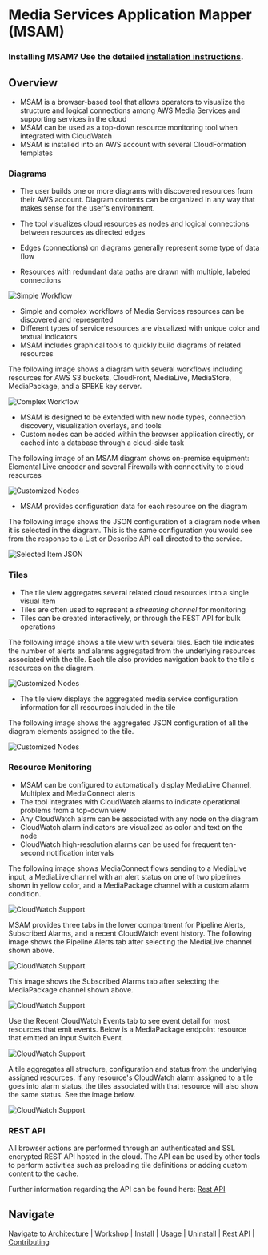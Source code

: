 # Media Services Application Mapper (MSAM)

### Installing MSAM? Use the detailed [installation instructions](INSTALL.md).

## Overview

* MSAM is a browser-based tool that allows operators to visualize the structure and logical connections among AWS Media Services and supporting services in the cloud
* MSAM can be used as a top-down resource monitoring tool when integrated with CloudWatch
* MSAM is installed into an AWS account with several CloudFormation templates


### Diagrams

* The user builds one or more diagrams with discovered resources from their AWS account. Diagram contents can be organized in any way that makes sense for the user's environment.

* The tool visualizes cloud resources as nodes and logical connections between resources as directed edges

* Edges (connections) on diagrams generally represent some type of data flow

* Resources with redundant data paths are drawn with multiple, labeled connections

![Simple Workflow](images/diagram-nodes-edges.png)
 
* Simple and complex workflows of Media Services resources can be discovered and represented
* Different types of service resources are visualized with unique color and textual indicators
* MSAM includes graphical tools to quickly build diagrams of related resources

The following image shows a diagram with several workflows including resources for AWS S3 buckets, CloudFront, MediaLive, MediaStore, MediaPackage, and a SPEKE key server.

![Complex Workflow](images/diagram-complex.png)

* MSAM is designed to be extended with new node types, connection discovery, visualization overlays, and tools
* Custom nodes can be added within the browser application directly, or cached into a database through a cloud-side task

The following image of an MSAM diagram shows on-premise equipment: Elemental Live encoder and several Firewalls with connectivity to cloud resources

![Customized Nodes](images/custom-nodes.jpeg)

* MSAM provides configuration data for each resource on the diagram

The following image shows the JSON configuration of a diagram node when it is selected in the diagram. This is the same configuration you would see from the response to a List or Describe API call directed to the service.

![Selected Item JSON](images/selected-item-json.jpeg)

### Tiles

* The tile view aggregates several related cloud resources into a single visual item
* Tiles are often used to represent a _streaming channel_ for monitoring
* Tiles can be created interactively, or through the REST API for bulk operations

The following image shows a tile view with several tiles. Each tile indicates the number of alerts and alarms aggregated from the underlying resources associated with the tile. Each tile also provides navigation back to the tile's resources on the diagram.

![Customized Nodes](images/channel-tiles.png)

* The tile view displays the aggregated media service configuration information for all resources included in the tile

The following image shows the aggregated JSON configuration of all the diagram elements assigned to the tile.

![Customized Nodes](images/channel-tile-json.jpeg)

### Resource Monitoring

* MSAM can be configured to automatically display MediaLive Channel, Multiplex and MediaConnect alerts
* The tool integrates with CloudWatch alarms to indicate operational problems from a top-down view
* Any CloudWatch alarm can be associated with any node on the diagram
* CloudWatch alarm indicators are visualized as color and text on the node
* CloudWatch high-resolution alarms can be used for frequent ten-second notification intervals

The following image shows MediaConnect flows sending to a MediaLive input, a MediaLive channel with an alert status on one of two pipelines shown in yellow color, and a MediaPackage channel with a custom alarm condition.

![CloudWatch Support](images/cloudwatch-diagram.png)

MSAM provides three tabs in the lower compartment for Pipeline Alerts, Subscribed Alarms, and a recent CloudWatch event history. The following image shows the Pipeline Alerts tab after selecting the MediaLive channel shown above.

![CloudWatch Support](images/pipeline-alerts-tab.png)

This image shows the Subscribed Alarms tab after selecting the MediaPackage channel shown above.

![CloudWatch Support](images/subscribed-alarms-tab.png)

Use the Recent CloudWatch Events tab to see event detail for most resources that emit events. Below is a MediaPackage endpoint resource that emitted an Input Switch Event.

![CloudWatch Support](images/recent-cloudwatch-events.png)

A tile aggregates all structure, configuration and status from the underlying assigned resources. If any resource's CloudWatch alarm assigned to a tile goes into alarm status, the tiles associated with that resource will also show the same status. See the image below.

![CloudWatch Support](images/alarm-channel-tiles.png)

### REST API

All browser actions are performed through an authenticated and SSL encrypted REST API hosted in the cloud. The API can be used by other tools to perform activities such as preloading tile definitions or adding custom content to the cache.

Further information regarding the API can be found here: [Rest API](REST_API.md)

## Navigate

Navigate to [Architecture](docs/README.md) | [Workshop](WORKSHOP.md) | [Install](INSTALL.md) | [Usage](USAGE.md) | [Uninstall](UNINSTALL.md) | [Rest API](REST_API.md) | [Contributing](CONTRIBUTING.md)
